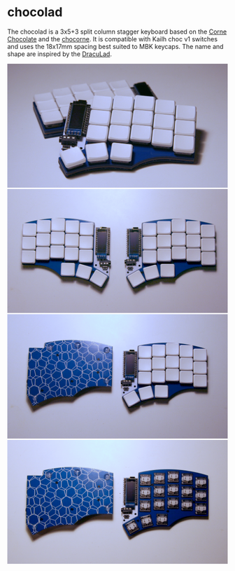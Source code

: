 # chocolad

The chocolad is a 3x5+3 split column stagger keyboard based on the [Corne Chocolate](https://github.com/foostan/crkbd/blob/master/corne-chocolate/doc/buildguide_en.md) and the [chocorne](https://github.com/davidphilipbarr/36keys/tree/master/42Keys/chocorne). It is compatible with Kailh choc v1 switches and uses the 18x17mm spacing best suited to MBK keycaps. The name and shape are inspired by the [DracuLad](https://github.com/MangoIV/dracuLad/).

![](./images/chocolad-1.jpg)
![](./images/chocolad-2.jpg)
![](./images/chocolad-3.jpg)
![](./images/chocolad-4.jpg)
